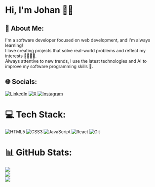 # Hi, I'm Johan 👋🏻

## 💫 About Me:
I'm a software developer focused on web development, and I'm always learning! <br>I love creating projects that solve real-world problems and reflect my interests 🚀👨🏻‍💻. <br> Always attentive to new trends, I use the latest technologies and AI to improve my software programming skills 🤖.

## 🌐 Socials:
[![LinkedIn](https://img.shields.io/badge/LinkedIn-%230077B5.svg?logo=linkedin&logoColor=white)](https://linkedin.com/in/jdrodriguez2707) [![X](https://img.shields.io/badge/X-black.svg?logo=X&logoColor=white)](https://x.com/Johan79854000) [![Instagram](https://img.shields.io/badge/Instagram-%23E4405F.svg?logo=Instagram&logoColor=white)](https://instagram.com/johan_rodriguez_dev) 

# 💻 Tech Stack:
![HTML5](https://img.shields.io/badge/html5-%23E34F26.svg?style=for-the-badge&logo=html5&logoColor=white) ![CSS3](https://img.shields.io/badge/css3-%231572B6.svg?style=for-the-badge&logo=css3&logoColor=white) ![JavaScript](https://img.shields.io/badge/javascript-%23323330.svg?style=for-the-badge&logo=javascript&logoColor=%23F7DF1E) ![React](https://img.shields.io/badge/react-%2320232a.svg?style=for-the-badge&logo=react&logoColor=%2361DAFB) ![Git](https://img.shields.io/badge/git-%23F05033.svg?style=for-the-badge&logo=git&logoColor=white)

# 📊 GitHub Stats:
![](https://github-readme-stats.vercel.app/api?username=jdrodriguez2707&theme=tokyonight&hide_border=false&include_all_commits=false&count_private=false)<br/>
![](https://github-readme-streak-stats.herokuapp.com/?user=jdrodriguez2707&theme=tokyonight&hide_border=false)<br/>
![](https://github-readme-stats.vercel.app/api/top-langs/?username=jdrodriguez2707&theme=tokyonight&hide_border=false&include_all_commits=false&count_private=false&layout=compact)

<!-- Proudly created with GPRM ( https://gprm.itsvg.in ) -->
